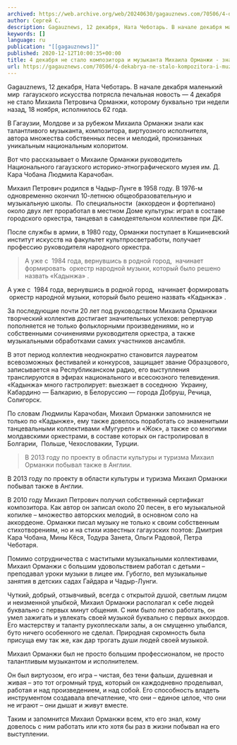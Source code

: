 ```yaml
---
archived: https://web.archive.org/web/20240630/gagauznews.com/70506/4-dekabrya-ne-stalo-kompozitora-i-muzykanta-mihaila-ormanzhi-znamenitosti-gagauzii.html
author: Сергей С.
description: Gagauznews, 12 декабря, Ната Чеботарь. В начале декабря маленький мир  гагаузского искусства потрясла печальная новость — 4 декабря не стало Михаила Петровича Орманжи, которому буквально три недели назад, 18 ноября, исполнилось 62 года. В Гагаузии, Молдове и за рубежом Михаила Орманжи знали как талантливого музыканта, композитора, виртуозного исполнителя, автора множества собственных песен и мелодий, пронизанных уникальным национальным колоритом. Вот что рассказывает о Михаиле Орманжи руководитель Национального гагаузского историко-этнографического музея им. Д. Кара Чобана Людмила Карачобан. Михаил Петрович родился в Чадыр-Лунге в 1958 году. В 1976-м одновременно окончил 10-летнюю общеобразовательную и  музыкальную школы.  По специальности  (аккордеон и фортепиано) около двух лет […]
keywords: []
language: ru
publication: "[[gagauznews]]"
published: 2020-12-12T10:00:35+00:00
title: 4 декабря не стало композитора и музыканта Михаила Орманжи - знаменитости Гагаузии
url: https://gagauznews.com/70506/4-dekabrya-ne-stalo-kompozitora-i-muzykanta-mihaila-ormanzhi-znamenitosti-gagauzii.html
---
```


Gagauznews, 12 декабря, Ната Чеботарь. В начале декабря маленький мир  гагаузского искусства потрясла печальная новость — 4 декабря не стало Михаила Петровича Орманжи, которому буквально три недели назад, 18 ноября, исполнилось 62 года.

В Гагаузии, Молдове и за рубежом Михаила Орманжи знали как талантливого музыканта, композитора, виртуозного исполнителя, автора множества собственных песен и мелодий, пронизанных уникальным национальным колоритом.

Вот что рассказывает о Михаиле Орманжи руководитель Национального гагаузского историко-этнографического музея им. Д. Кара Чобана Людмила Карачобан.

Михаил Петрович родился в Чадыр-Лунге в 1958 году. В 1976-м одновременно окончил 10-летнюю общеобразовательную и  музыкальную школы.  По специальности  (аккордеон и фортепиано) около двух лет проработал в местном Доме культуры: играл в составе городского оркестра, танцевал в самодеятельном коллективе при ДК.



После службы в армии, в 1980 году, Орманжи поступает в Кишиневский институт искусств на факультет культпросветработы, получает профессию руководителя народного оркестра.

> А уже с  1984 года, вернувшись в родной город,  начинает формировать  оркестр народной музыки, который было решено назвать «Кадынжа» .

А уже с  1984 года, вернувшись в родной город,  начинает формировать  оркестр народной музыки, который было решено назвать «Кадынжа» .

За последующие почти 20 лет под руководством Михаила Орманжи творческий коллектив достигает значительных успехов: репертуар пополняется не только фольклорными произведениями, но и собственными сочинениями руководителя оркестра, а также музыкальными обработками самих участников ансамбля.

В этот период коллектив неоднократно становится лауреатом всевозможных фестивалей и конкурсов, защищает звание Образцового, записывается на Республиканском радио, его выступления транслируются в эфирах национального и всесоюзного телевидения. «Кадынжа» много гастролирует: выезжает в соседнюю  Украину, Кабардино — Балкарию, в Белоруссию — города Добруш, Речица, Солигорск.

По словам Людмилы Карачобан, Михаил Орманжи запомнился не только по «Кадынже», ему также довелось поработать со знаменитыми танцевальными коллективами «Мугурел» и «Жок», а также со многими молдавскими оркестрами, в составе которых он гастролировал в Болгарии,  Польше, Чехословакии, Турции.

> В 2013 году по проекту в области культуры и туризма Михаил Орманжи побывал также в Англии.

В 2013 году по проекту в области культуры и туризма Михаил Орманжи побывал также в Англии.

В 2010 году Михаил Петрович получил собственный сертификат композитора. Как автор он записал около 20 песен, в его музыкальной копилке – множество авторских мелодий, в основном соло на аккордеоне. Орманжи писал музыку не только к своим собственным стихотворениям, но и на стихи известных гагаузских поэтов: Дмитрия Кара Чобана, Мины Кёся, Тодура Занета, Ольги Радовой, Петра Чеботаря.

Помимо сотрудничества с маститыми музыкальными коллективами, Михаил Орманжи с большим удовольствием работал с детьми – преподавал уроки музыки в лицее им. Губогло, вел музыкальные занятия в детских садах Гайдара и Чадыр-Лунги.

Чуткий, добрый, отзывчивый, всегда с открытой душой, светлым лицом и неизменной улыбкой, Михаил Орманжи располагал к себе людей буквально с первых минут общения. С ним было легко работать, он умел зажигать и увлекать своей музыкой буквально с первых аккордов. Его мастерству и таланту рукоплескали залы, а он смущенно улыбался, буто ничего особенного не сделал. Природная скромность была присуща ему так же, как дар трогать души людей своей музыкой.

Михаил Орманжи был не просто большим профессионалом, не просто талантливым музыкантом и исполнителем.

Он был виртуозом, его игра – чистая, без тени фальши, душевная и живая – это тот огромный труд, который он каждодневно проделывал, работая и над произведением, и над собой. Его способность владеть инструментом создавала впечатление, что они – единое целое, что они не играют – они дышат и живут вместе.

Таким и запомнится Михаил Орманжи всем, кто его знал, кому довелось с ним работать или кто хотя бы раз в жизни побывал на его выступлении.